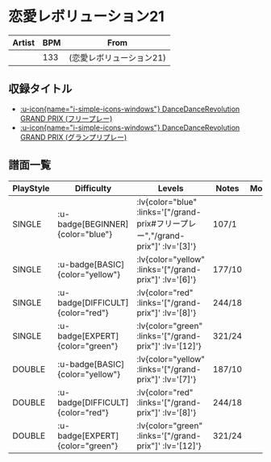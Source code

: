 # 恋愛レボリューション21

|Artist|BPM|From|
|------|---|----|
||133|(恋愛レボリューション21)|

## 収録タイトル

- [ :u-icon{name="i-simple-icons-windows"} DanceDanceRevolution GRAND PRIX (フリープレー)](/grand-prix#フリープレー)
- [ :u-icon{name="i-simple-icons-windows"} DanceDanceRevolution GRAND PRIX (グランプリプレー)](/grand-prix)

## 譜面一覧

|PlayStyle|Difficulty|Levels|Notes|Movie|
|---------|----------|------|-----|-----|
|SINGLE| :u-badge[BEGINNER]{color="blue"} | :lv{color="blue" :links='["/grand-prix#フリープレー","/grand-prix"]' :lv='[3]'} |107/1||
|SINGLE| :u-badge[BASIC]{color="yellow"} | :lv{color="yellow" :links='["/grand-prix"]' :lv='[6]'} |177/10||
|SINGLE| :u-badge[DIFFICULT]{color="red"} | :lv{color="red" :links='["/grand-prix"]' :lv='[8]'} |244/18||
|SINGLE| :u-badge[EXPERT]{color="green"} | :lv{color="green" :links='["/grand-prix"]' :lv='[12]'} |321/24||
|DOUBLE| :u-badge[BASIC]{color="yellow"} | :lv{color="yellow" :links='["/grand-prix"]' :lv='[7]'} |187/10||
|DOUBLE| :u-badge[DIFFICULT]{color="red"} | :lv{color="red" :links='["/grand-prix"]' :lv='[8]'} |244/18||
|DOUBLE| :u-badge[EXPERT]{color="green"} | :lv{color="green" :links='["/grand-prix"]' :lv='[12]'} |321/24||
